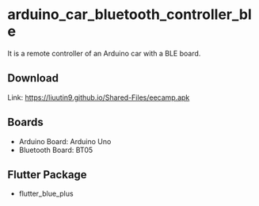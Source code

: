 # arduino_car_bluetooth_controller_ble
It is a remote controller of an Arduino car with a BLE board.

## Download
Link: https://liuutin9.github.io/Shared-Files/eecamp.apk

## Boards
- Arduino Board: Arduino Uno
- Bluetooth Board: BT05

## Flutter Package
- flutter_blue_plus